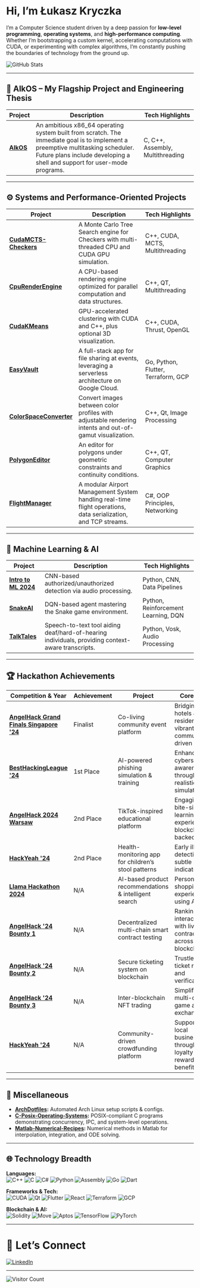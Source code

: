 # Hi, I’m Łukasz Kryczka

I’m a Computer Science student driven by a deep passion for **low-level programming**, **operating systems**, and **high-performance computing**. Whether I’m bootstrapping a custom kernel, accelerating computations with CUDA, or experimenting with complex algorithms, I’m constantly pushing the boundaries of technology from the ground up.

![GitHub Stats](https://github-readme-stats.vercel.app/api?username=kryczkal&theme=dark&hide=stars,rank&hide_rank=true&show_icons=true)


---

## 🚀 AlkOS – My Flagship Project and Engineering Thesis 

| **Project** | **Description** | **Tech Highlights** |
|-------------|------------------|----------------------|
| **[AlkOS](https://github.com/Jlisowskyy/AlkOS)** | An ambitious x86_64 operating system built from scratch. The immediate goal is to implement a preemptive multitasking scheduler. Future plans include developing a shell and support for user-mode programs. | C, C++, Assembly, Multithreading |

---


## ⚙️ Systems and Performance-Oriented Projects

| Project | Description | Tech Highlights |
|---------|-------------|-----------------|
| **[CudaMCTS-Checkers](https://github.com/kryczkal/CudaMCTS-Checkers)** | A Monte Carlo Tree Search engine for Checkers with multi-threaded CPU and CUDA GPU simulation.| C++, CUDA, MCTS, Multithreading
| **[CpuRenderEngine](https://github.com/kryczkal/CpuRenderEngine)** | A CPU-based rendering engine optimized for parallel computation and data structures. | C++, QT, Multithreading |
| **[CudaKMeans](https://github.com/kryczkal/CudaKMeans)** | GPU-accelerated clustering with CUDA and C++, plus optional 3D visualization. | C++, CUDA, Thrust, OpenGL |
| **[EasyVault](https://github.com/kryczkal/EasyVault)** | A full-stack app for file sharing at events, leveraging a serverless architecture on Google Cloud. | Go, Python, Flutter, Terraform, GCP |
| **[ColorSpaceConverter](https://github.com/kryczkal/ColorSpaceConverter)** | Convert images between color profiles with adjustable rendering intents and out-of-gamut visualization. | C++, Qt, Image Processing |
| **[PolygonEditor](https://github.com/kryczkal/PolygonEditor)** | An editor for polygons under geometric constraints and continuity conditions. | C++, QT, Computer Graphics |
| **[FlightManager](https://github.com/kryczkal/FlightManager)** | A modular Airport Management System handling real-time flight operations, data serialization, and TCP streams. | C#, OOP Principles, Networking |

---

## 🤖 Machine Learning & AI

| Project | Description | Tech Highlights |
|---------|-------------|-----------------|
| **[Intro to ML 2024](https://github.com/Jlisowskyy/intro-ml-2024)** | CNN-based authorized/unauthorized detection via audio processing. | Python, CNN, Data Pipelines |
| **[SnakeAI](https://github.com/kryczkal/SnakeAI)** | DQN-based agent mastering the Snake game environment. | Python, Reinforcement Learning, DQN |
| **[TalkTales](https://github.com/kryczkal/TalkTales)** | Speech-to-text tool aiding deaf/hard-of-hearing individuals, providing context-aware transcripts. | Python, Vosk, Audio Processing |

---

## 🏆 Hackathon Achievements

| Competition & Year                                                   | Achievement         | Project                                                                                             | Core Idea                                                                                               |
|----------------------------------------------------------------------|---------------------|-----------------------------------------------------------------------------------------------------|---------------------------------------------------------------------------------------------------------|
| **[AngelHack Grand Finals Singapore '24](https://github.com/Jlisowskyy/AngelHackFinalsSingapore)** | Finalist            | Co-living community event platform                                                                  | Bridging hotels & residents for vibrant community-driven events                                          |
| **[BestHackingLeague '24](https://github.com/Jlisowskyy/BHL_2024_cybersecurity_plomyk)**            | 1st Place           | AI-powered phishing simulation & training                                                            | Enhancing cybersecurity awareness through realistic simulations                                          |
| **[AngelHack 2024 Warsaw](https://github.com/Jlisowskyy/AngelHack_solution)**                       | 2nd Place           | TikTok-inspired educational platform                                                                 | Engaging bite-sized learning experiences, blockchain-backed                                              |
| **[HackYeah '24](https://github.com/PiotrTyrakowski/PoopPatrol)**          | 2nd Place           | Health-monitoring app for children’s stool patterns                                                  | Early illness detection via subtle health indicators                                                     |
| **[Llama Hackathon 2024](https://github.com/kryczkal/AiBuy)**         | N/A         | AI-based product recommendations & intelligent search                                                | Personalized shopping experiences using AI                                                               |
| **[AngelHack '24 Bounty 1](https://github.com/PiotrTyrakowski/AngelHackBountyOmnichainDefi)**           | N/A                 | Decentralized multi-chain smart contract testing                                                     | Ranking and interacting with live contracts across blockchains                                           |
| **[AngelHack '24 Bounty 2](https://github.com/Jlisowskyy/AngelHack_AptosDapp)**                    | N/A                 | Secure ticketing system on blockchain                                                                | Trustless ticket resale and verification                                                                 |
| **[AngelHack '24 Bounty 3](https://github.com/PiotrTyrakowski/AngelHackBountyOmnichainGaming)**    | N/A                 | Inter-blockchain NFT trading                                                                         | Simplifying multi-chain game asset exchanges                                                             |
| **[HackYeah '24](https://github.com/KwiatkowskiML/GrowTogether)**     | N/A | Community-driven crowdfunding platform                                                               | Supporting local businesses through loyalty rewards & benefits                                           |

---

## 🧰 Miscellaneous

- **[ArchDotfiles](https://github.com/kryczkal/ArchDotfiles):** Automated Arch Linux setup scripts & configs.
- **[C-Posix-Operating-Systems](https://github.com/kryczkal/C-Posix-Operating-Systems):** POSIX-compliant C programs demonstrating concurrency, IPC, and system-level operations.
- **[Matlab-Numerical-Recipes](https://github.com/kryczkal/Matlab-Numerical-Recipes):** Numerical methods in Matlab for interpolation, integration, and ODE solving.

---

## 🌐 Technology Breadth

**Languages:**  
![C++](https://img.shields.io/badge/-C++-00599C?style=flat&logo=c%2B%2B&logoColor=white) ![C](https://img.shields.io/badge/-C-A8B9CC?style=flat&logo=c&logoColor=white) ![C#](https://img.shields.io/badge/C%23-239120?style=flat&logo=c%2B%2B&logoColor=white) ![Python](https://img.shields.io/badge/-Python-3776AB?style=flat&logo=python&logoColor=white) ![Assembly](https://img.shields.io/badge/-Assembly-333333?style=flat) ![Go](https://img.shields.io/badge/-Go-00ADD8?style=flat&logo=go&logoColor=white) ![Dart](https://img.shields.io/badge/-Dart-0175C2?style=flat&logo=dart&logoColor=white)

**Frameworks & Tech:**  
![CUDA](https://img.shields.io/badge/-CUDA-76B900?style=flat&logo=nvidia&logoColor=white) ![Qt](https://img.shields.io/badge/-Qt-41CD52?style=flat&logo=qt&logoColor=white) ![Flutter](https://img.shields.io/badge/-Flutter-02569B?style=flat&logo=flutter&logoColor=white) ![React](https://img.shields.io/badge/-React-61DAFB?style=flat&logo=react&logoColor=333333) ![Terraform](https://img.shields.io/badge/-Terraform-844FBA?style=flat&logo=terraform&logoColor=white) ![GCP](https://img.shields.io/badge/-GCP-4285F4?style=flat&logo=google-cloud&logoColor=white)

**Blockchain & AI:**  
![Solidity](https://img.shields.io/badge/-Solidity-363636?style=flat&logo=solidity&logoColor=white) ![Move](https://img.shields.io/badge/-Move-0088CC?style=flat) ![Aptos](https://img.shields.io/badge/-Aptos-333333?style=flat) ![TensorFlow](https://img.shields.io/badge/-TensorFlow-FF6F00?style=flat&logo=tensorflow&logoColor=white) ![PyTorch](https://img.shields.io/badge/-PyTorch-EE4C2C?style=flat&logo=pytorch&logoColor=white)

---
  
# 🤝 Let’s Connect

[![LinkedIn](https://img.shields.io/badge/-LinkedIn-0A66C2?style=for-the-badge&logo=linkedin&logoColor=white&link=https://www.linkedin.com/in/%C5%82ukasz-kryczka-562693249/)](https://www.linkedin.com/in/%C5%82ukasz-kryczka-562693249/)  

---
![Visitor Count](https://profile-counter.glitch.me/kryczkal/count.svg)
